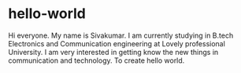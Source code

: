 # hello-world 
Hi everyone.
My name is Sivakumar. I am currently studying in B.tech Electronics and Communication engineering at Lovely professional University.
I am very interested in getting know the new things in communication and technology.
To create hello world.
